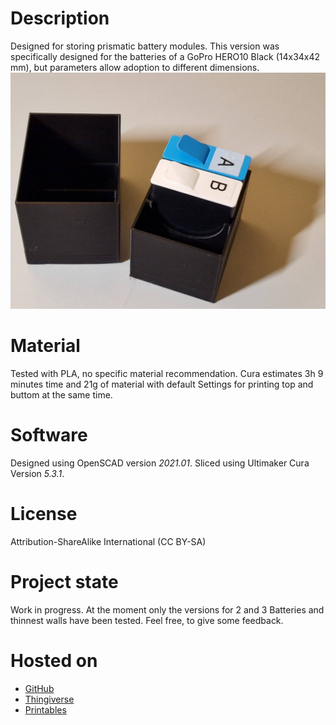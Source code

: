 # Description
Designed for storing prismatic battery modules. This version was specifically designed for the batteries of a GoPro HERO10 Black (14x34x42 mm), but parameters allow adoption to different dimensions.
![Preview](media/20230512_000534.jpg)

# Material
Tested with PLA, no specific material recommendation. Cura estimates 3h 9 minutes time and 21g of material with default Settings for printing top and buttom at the same time.

# Software
Designed using OpenSCAD version *2021.01*.
Sliced using Ultimaker Cura Version *5.3.1*.

# License
Attribution-ShareAlike International (CC BY-SA)

# Project state
Work in progress. At the moment only the versions for 2 and 3 Batteries and thinnest walls have been tested. Feel free, to give some feedback.

# Hosted on
- [GitHub](https://github.com/alos-source/3dObjects/tree/master/)
- [Thingiverse](https://www.thingiverse.com/thing:6021569)
- [Printables](https://www.printables.com/de/model/466708)
